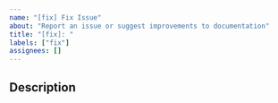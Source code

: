 ```yaml
---
name: "[fix] Fix Issue"
about: "Report an issue or suggest improvements to documentation"
title: "[fix]: "
labels: ["fix"]
assignees: []
---
```


## Description
<!-- Describe the documentation issue in detail -->

